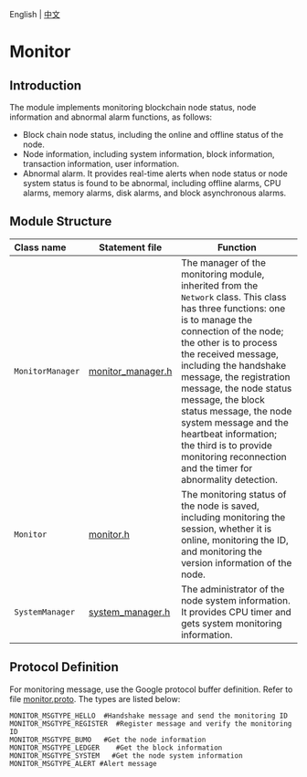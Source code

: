 English | [中文](README_CN.md)

# Monitor

## Introduction
The module implements monitoring blockchain node status, node information and abnormal alarm functions, as follows:
- Block chain node status, including the online and offline status of the node.
- Node information, including system information, block information, transaction information, user information.
- Abnormal alarm. It provides real-time alerts when node status or node system status is found to be abnormal, including offline alarms, CPU alarms, memory alarms, disk alarms, and block asynchronous alarms.
## Module Structure

Class name | Statement file | Function
|:--- | --- | ---
| `MonitorManager` | [monitor_manager.h](./monitor_manager.h) | The manager of the monitoring module, inherited from the `Network` class. This class has three functions: one is to manage the connection of the node; the other is to process the received message, including the handshake message, the registration message, the node status message, the block status message, the node system message and the heartbeat information; the third is to provide monitoring reconnection and the timer for abnormality detection.
|`Monitor`|  [monitor.h](./monitor.h) | The monitoring status of the node is saved, including monitoring the session, whether it is online, monitoring the ID, and monitoring the version information of the node.
|`SystemManager`|  [system_manager.h](../common/system_manager.h)  |The administrator of the node system information. It provides CPU timer and gets system monitoring information.

## Protocol Definition
For monitoring message, use the Google protocol buffer definition. Refer to file [monitor.proto](../proto/monitor.proto). The types are listed below:
```
MONITOR_MSGTYPE_HELLO  #Handshake message and send the monitoring ID
MONITOR_MSGTYPE_REGISTER  #Register message and verify the monitoring ID
MONITOR_MSGTYPE_BUMO   #Get the node information
MONITOR_MSGTYPE_LEDGER    #Get the block information
MONITOR_MSGTYPE_SYSTEM   #Get the node system information
MONITOR_MSGTYPE_ALERT #Alert message
```
